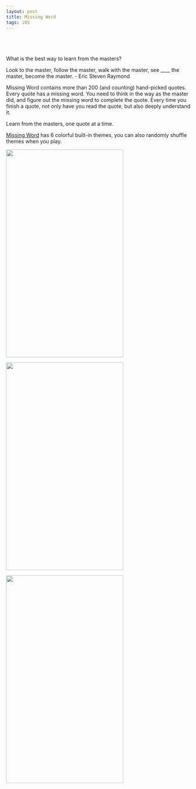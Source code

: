 ```yaml
---
layout: post
title: Missing Word
tags: iOS
---
```


<a href="https://itunes.apple.com/us/app/the-missing-word/id716259978?mt=8&uo=4" target="itunes_store" style="display:inline-block;overflow:hidden;background:url(https://linkmaker.itunes.apple.com/htmlResources/assets/en_us//images/web/linkmaker/badge_appstore-lrg.png) no-repeat;width:135px;height:40px;@media only screen{background-image:url(https://linkmaker.itunes.apple.com/htmlResources/assets/en_us//images/web/linkmaker/badge_appstore-lrg.svg);}"></a>

What is the best way to learn from the masters?

Look to the master, follow the master, walk with the master, see ____ the master, become the master. - Eric Steven Raymond

Missing Word contains more than 200 (and counting) hand-picked quotes. Every quote has a missing word. You need to think in the way as the master did, and figure out the missing word to complete the quote. Every time you finish a quote, not only have you read the quote, but also deeply understand it.

Learn from the masters, one quote at a time.

[Missing Word](https://itunes.apple.com/us/app/the-missing-word/id716259978?ls=1&mt=8) has 6 colorful built-in themes, you can also randomly shuffle themes when you play.

<a href="https://itunes.apple.com/us/app/the-missing-word/id716259978?mt=8&uo=4" target="itunes_store"><img src="https://dl.dropbox.com/s/hs3xd9agftattj4/iOS%20Simulator%20Screen%20shot%20Oct%207%2C%202013%206.49.36%20PM.png" width="320" height="568" /></a>

<a href="https://itunes.apple.com/us/app/the-missing-word/id716259978?mt=8&uo=4" target="itunes_store"><img src = "https://dl.dropbox.com/s/4xjl9ztilwakzmb/iOS%20Simulator%20Screen%20shot%20Oct%207%2C%202013%206.40.23%20PM.png" width = "320" height = "568"></a>

<a href="https://itunes.apple.com/us/app/the-missing-word/id716259978?mt=8&uo=4" target="itunes_store"><img src = "https://dl.dropbox.com/s/tt8ezqaambnkk9y/iOS%20Simulator%20Screen%20shot%20Oct%208%2C%202013%204.51.48%20PM.png" width = "320" height = "568"></a>
